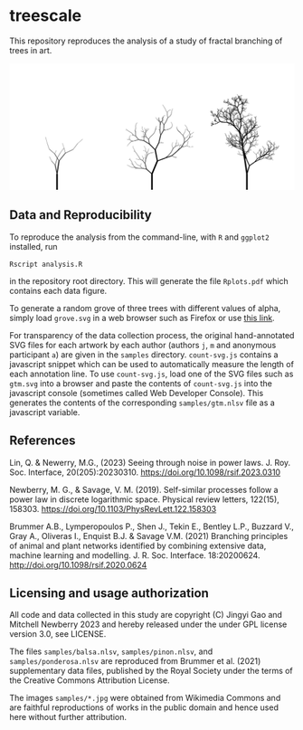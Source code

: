 # treescale

This repository reproduces the analysis of a study of fractal branching of
trees in art.

![three trees](./samples/grove5.svg)

## Data and Reproducibility

To reproduce the analysis from the command-line, with `R` and `ggplot2`
installed, run

```
Rscript analysis.R
```

in the repository root directory. This will generate the file `Rplots.pdf`
which contains each data figure.

To generate a random grove of three trees with different values of alpha,
simply load `grove.svg` in a web browser such as Firefox or use
[this link](https://biomath.lsa.umich.edu/grove-embed.svg).

For transparency of the data collection process, the original hand-annotated
SVG files for each artwork by each author (authors `j`, `m` and anonymous
participant `a`) are given in the `samples` directory. `count-svg.js` contains
a javascript snippet which can be used to automatically measure the length of
each annotation line. To use `count-svg.js`, load one of the SVG files such as
`gtm.svg` into a browser and paste the contents of `count-svg.js` into the
javascript console (sometimes called Web Developer Console). This generates the
contents of the corresponding `samples/gtm.nlsv` file as a javascript variable.

## References

Lin, Q. & Newerry, M.G., (2023) Seeing through noise in power laws. J. 
Roy. Soc. Interface, 20(205):20230310.
https://doi.org/10.1098/rsif.2023.0310

Newberry, M. G., & Savage, V. M. (2019). Self-similar processes follow a power
law in discrete logarithmic space. Physical review letters, 122(15), 158303.
https://doi.org/10.1103/PhysRevLett.122.158303

Brummer A.B., Lymperopoulos P., Shen J., Tekin E., Bentley L.P., Buzzard V.,
Gray A., Oliveras I., Enquist B.J. & Savage V.M. (2021) Branching principles of
animal and plant networks identified by combining extensive data, machine
learning and modelling. J. R. Soc. Interface. 18:20200624.
http://doi.org/10.1098/rsif.2020.0624

## Licensing and usage authorization

All code and data collected in this study are copyright (C) Jingyi Gao and
Mitchell Newberry 2023 and hereby released under the under GPL license version
3.0, see LICENSE.

The files `samples/balsa.nlsv`, `samples/pinon.nlsv`, and
`samples/ponderosa.nlsv` are reproduced from Brummer et al. (2021)
supplementary data files, published by the Royal Society under the terms of the
Creative Commons Attribution License.

The images `samples/*.jpg` were obtained from Wikimedia Commons and are
faithful reproductions of works in the public domain and hence used here
without further attribution.
